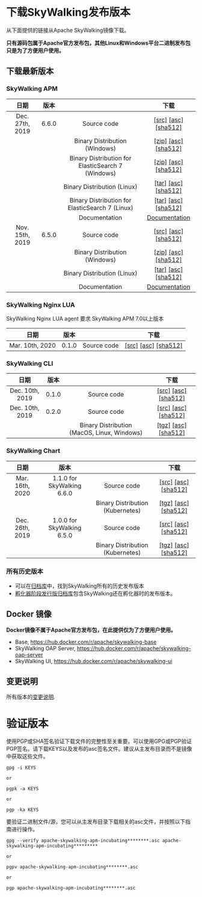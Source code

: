 # 下载SkyWalking发布版本
从下面提供的链接从Apache SkyWalking镜像下载。

**只有源码包属于Apache官方发布包，其他Linux和Windows平台二进制发布包只是为了方便用户使用。**

## 下载最新版本

### SkyWalking APM
| 日期 | 版本| | 下载 |
|:---:|:--:|:--:|:--:|
| Dec. 27th, 2019 | 6.6.0 | Source code| [[src]](https://www.apache.org/dyn/closer.cgi/skywalking/6.6.0/apache-skywalking-apm-6.6.0-src.tgz) [[asc]](https://downloads.apache.org/skywalking/6.6.0/apache-skywalking-apm-6.6.0-src.tgz.asc) [[sha512]](https://downloads.apache.org/skywalking/6.6.0/apache-skywalking-apm-6.6.0-src.tgz.sha512)|
| | | Binary Distribution (Windows)| [[zip]](https://www.apache.org/dyn/closer.cgi/skywalking/6.6.0/apache-skywalking-apm-6.6.0.zip) [[asc]](https://downloads.apache.org/skywalking/6.6.0/apache-skywalking-apm-6.6.0.zip.asc) [[sha512]](https://downloads.apache.org/skywalking/6.6.0/apache-skywalking-apm-6.6.0.zip.sha512)|
| | | Binary Distribution for ElasticSearch 7 (Windows)| [[zip]](https://www.apache.org/dyn/closer.cgi/skywalking/6.6.0/apache-skywalking-apm-es7-6.6.0.zip) [[asc]](https://downloads.apache.org/skywalking/6.6.0/apache-skywalking-apm-es7-6.6.0.zip.asc) [[sha512]](https://downloads.apache.org/skywalking/6.6.0/apache-skywalking-apm-es7-6.6.0.zip.sha512)|
| | | Binary Distribution (Linux) | [[tar]](https://www.apache.org/dyn/closer.cgi/skywalking/6.6.0/apache-skywalking-apm-6.6.0.tar.gz) [[asc]](https://downloads.apache.org/skywalking/6.6.0/apache-skywalking-apm-6.6.0.tar.gz.asc) [[sha512]](https://downloads.apache.org/skywalking/6.6.0/apache-skywalking-apm-6.6.0.tar.gz.sha512)|
| | | Binary Distribution for ElasticSearch 7 (Linux) | [[tar]](https://www.apache.org/dyn/closer.cgi/skywalking/6.6.0/apache-skywalking-apm-es7-6.6.0.tar.gz) [[asc]](https://downloads.apache.org/skywalking/6.6.0/apache-skywalking-apm-es7-6.6.0.tar.gz.asc) [[sha512]](https://downloads.apache.org/skywalking/6.6.0/apache-skywalking-apm-es7-6.6.0.tar.gz.sha512)|
| | | Documentation| [Documentation](https://github.com/apache/skywalking/blob/v6.6.0/docs/README.md) |
| Nov. 15th, 2019 | 6.5.0 | Source code| [[src]](https://www.apache.org/dyn/closer.cgi/skywalking/6.5.0/apache-skywalking-apm-6.5.0-src.tgz) [[asc]](https://downloads.apache.org/skywalking/6.5.0/apache-skywalking-apm-6.5.0-src.tgz.asc) [[sha512]](https://downloads.apache.org/skywalking/6.5.0/apache-skywalking-apm-6.5.0-src.tgz.sha512)|
| | | Binary Distribution (Windows)| [[zip]](https://www.apache.org/dyn/closer.cgi/skywalking/6.5.0/apache-skywalking-apm-6.5.0.zip) [[asc]](https://downloads.apache.org/skywalking/6.5.0/apache-skywalking-apm-6.5.0.zip.asc) [[sha512]](https://downloads.apache.org/skywalking/6.5.0/apache-skywalking-apm-6.5.0.zip.sha512)|
| | | Binary Distribution (Linux) | [[tar]](https://www.apache.org/dyn/closer.cgi/skywalking/6.5.0/apache-skywalking-apm-6.5.0.tar.gz) [[asc]](https://downloads.apache.org/skywalking/6.5.0/apache-skywalking-apm-6.5.0.tar.gz.asc) [[sha512]](https://downloads.apache.org/skywalking/6.5.0/apache-skywalking-apm-6.5.0.tar.gz.sha512)|
| | | Documentation| [Documentation](https://github.com/apache/skywalking/blob/v6.5.0/docs/README.md) |

### SkyWalking Nginx LUA
SkyWalking Nginx LUA agent 要求 SkyWalking APM 7.0以上版本

| 日期 | 版本| | 下载 |
|:---:|:--:|:--:|:--:|
| Mar. 10th, 2020 | 0.1.0 | Source code| [[src]](https://www.apache.org/dyn/closer.cgi/skywalking/nginx-lua/0.1.0//skywalking-nginx-lua-0.1.0-src.tgz) [[asc]](https://downloads.apache.org/skywalking/nginx-lua/0.1.0/skywalking-nginx-lua-0.1.0-src.tgz.asc) [[sha512]](https://downloads.apache.org/skywalking/nginx-lua/0.1.0/skywalking-nginx-lua-0.1.0-src.tgz.sha512)|


### SkyWalking CLI
| 日期 | 版本| | 下载 |
|:---:|:--:|:--:|:--:|
| Dec. 10th, 2019 | 0.1.0 | Source code| [[src]](https://www.apache.org/dyn/closer.cgi/skywalking/cli/0.1.0/skywalking-cli-0.1.0-src.tgz) [[asc]](https://downloads.apache.org/skywalking/cli/0.1.0/skywalking-cli-0.1.0-src.tgz.asc) [[sha512]](https://downloads.apache.org/skywalking/cli/0.1.0/skywalking-cli-0.1.0-src.tgz.sha512)|
| Dec. 10th, 2019 | 0.2.0 | Source code| [[src]](https://www.apache.org/dyn/closer.cgi/skywalking/cli/0.2.0/skywalking-cli-0.2.0-src.tgz) [[asc]](https://downloads.apache.org/skywalking/cli/0.2.0/skywalking-cli-0.2.0-src.tgz.asc) [[sha512]](https://downloads.apache.org/skywalking/cli/0.2.0/skywalking-cli-0.2.0-src.tgz.sha512)|
| | | Binary Distribution (MacOS, Linux, Windows)| [[tgz]](https://www.apache.org/dyn/closer.cgi/skywalking/cli/0.2.0/skywalking-cli-0.2.0-bin.tgz) [[asc]](https://downloads.apache.org/skywalking/cli/0.2.0/skywalking-cli-0.2.0-bin.tgz.asc) [[sha512]](https://downloads.apache.org/skywalking/cli/0.2.0/skywalking-cli-0.2.0-bin.tgz.sha512)|

### SkyWalking Chart
| 日期 | 版本| | 下载 |
|:---:|:--:|:--:|:--:|
| Mar. 16th, 2020 | 1.1.0 for SkyWalking 6.6.0 | Source code| [[src]](https://www.apache.org/dyn/closer.cgi/skywalking/kubernetes/1.1.0/skywalking-kubernetes-1.1.0-src.tgz) [[asc]](https://downloads.apache.org/skywalking/kubernetes/1.1.0/skywalking-kubernetes-1.1.0-src.tgz.asc) [[sha512]](https://downloads.apache.org/skywalking/kubernetes/1.1.0/skywalking-kubernetes-1.1.0-src.tgz.sha512)|
| | | Binary Distribution (Kubernetes)| [[tgz]](https://www.apache.org/dyn/closer.cgi/skywalking/kubernetes/1.1.0/skywalking-1.1.0.tgz) [[asc]](https://downloads.apache.org/skywalking/kubernetes/1.1.0/skywalking-1.1.0.tgz.asc) [[sha512]](https://downloads.apache.org/skywalking/kubernetes/1.1.0/skywalking-1.1.0.tgz.sha512)|
| Dec. 26th, 2019 | 1.0.0 for SkyWalking 6.5.0 | Source code| [[src]](https://www.apache.org/dyn/closer.cgi/skywalking/kubernetes/1.0.0/skywalking-kubernetes-1.0.0-src.tgz) [[asc]](https://downloads.apache.org/skywalking/kubernetes/1.0.0/skywalking-kubernetes-1.0.0-src.tgz.asc) [[sha512]](https://downloads.apache.org/skywalking/kubernetes/1.0.0/skywalking-kubernetes-1.0.0-src.tgz.sha512)|
| | | Binary Distribution (Kubernetes)| [[tgz]](https://www.apache.org/dyn/closer.cgi/skywalking/kubernetes/1.0.0/skywalking-1.0.0.tgz) [[asc]](https://downloads.apache.org/skywalking/kubernetes/1.0.0/skywalking-1.0.0.tgz.asc) [[sha512]](https://downloads.apache.org/skywalking/kubernetes/1.0.0/skywalking-1.0.0.tgz.sha512)|


### 所有历史版本
* 可以在[归档库](https://archive.apache.org/dist/skywalking/)中，找到SkyWalking所有的历史发布版本
* [孵化器阶段发行版归档库](ttps://archive.apache.org/dist/incubator/skywalking/)包含SkyWalking还在孵化器时的发布版本。

## Docker 镜像
**Docker镜像不属于Apache官方发布包，在此提供仅为了方便用户使用。**

- Base, https://hub.docker.com/r/apache/skywalking-base
- SkyWalking OAP Server, https://hub.docker.com/r/apache/skywalking-oap-server
- SkyWalking UI, https://hub.docker.com/r/apache/skywalking-ui

## 变更说明
所有版本的[变更说明](https://github.com/apache/incubator-skywalking/blob/master/CHANGES.md).

# 验证版本
使用PGP或SHA签名验证下载文件的完整性至关重要。可以使用GPG或PGP验证PGP签名。请下载KEYS以及发布的asc签名文件。建议从主发布目录而不是镜像中获取这些文件。

```
gpg -i KEYS

or

pgpk -a KEYS

or

pgp -ka KEYS
```

要验证二进制文件/源，您可以从主发布目录下载相关的asc文件，并按照以下指南进行操作。

```
gpg --verify apache-skywalking-apm-incubating********.asc apache-skywalking-apm-incubating*********

or

pgpv apache-skywalking-apm-incubating********.asc

or

pgp apache-skywalking-apm-incubating********.asc
```
